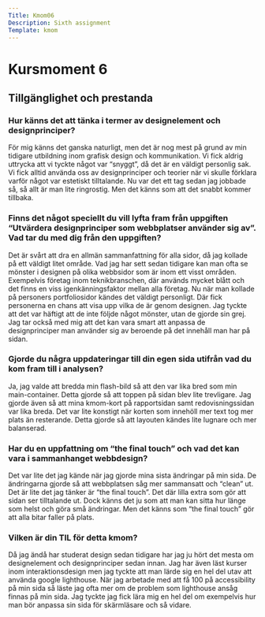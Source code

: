 ```yaml
---
Title: Kmom06
Description: Sixth assignment
Template: kmom
---
```


 Kursmoment 6
======

## Tillgänglighet och prestanda

### Hur känns det att tänka i termer av designelement och designprinciper?

För mig känns det ganska naturligt, men det är nog mest på grund av min tidigare utbildning inom grafisk design och kommunikation. Vi fick aldrig uttrycka att vi tyckte något var “snyggt”, då det är en väldigt personlig sak. Vi fick alltid använda oss av designprinciper och teorier när vi skulle förklara varför något var estetiskt tilltalande. Nu var det ett tag sedan jag jobbade så, så allt är man lite ringrostig. Men det känns som att det snabbt kommer tillbaka. 


### Finns det något speciellt du vill lyfta fram från uppgiften “Utvärdera designprinciper som webbplatser använder sig av”. Vad tar du med dig från den uppgiften?

Det är svårt att dra en allmän sammanfattning för alla sidor, då jag kollade på ett väldigt litet område. Vad jag har sett sedan tidigare kan man ofta se mönster i designen på olika webbsidor som är inom ett visst områden. Exempelvis företag inom teknikbranschen, där används mycket blått och det finns en viss igenkänningsfaktor mellan alla företag. Nu när man kollade på personers portfoliosidor kändes det väldigt personligt. Där fick personerna en chans att visa upp vilka de är genom designen. Jag tyckte att det var häftigt att de inte följde något mönster, utan de gjorde sin grej. Jag tar också med mig att det kan vara smart att anpassa de designprinciper man använder sig av beroende på det innehåll man har på sidan.  


### Gjorde du några uppdateringar till din egen sida utifrån vad du kom fram till i analysen?

Ja, jag valde att bredda min flash-bild så att den var lika bred som min main-container. Detta gjorde så att toppen på sidan blev lite trevligare. Jag gjorde även så att mina kmom-kort på rapportsidan samt redovisningssidan var lika breda. Det var lite konstigt när korten som innehöll mer text tog mer plats än resterande. Detta gjorde så att layouten kändes lite lugnare och mer balanserad. 


### Har du en uppfattning om “the final touch” och vad det kan vara i sammanhanget webbdesign?

Det var lite det jag kände när jag gjorde mina sista ändringar på min sida. De ändringarna gjorde så att webbplatsen såg mer sammansatt och “clean” ut. Det är lite det jag tänker är “the final touch”. Det där lilla extra som gör att sidan ser tilltalande ut. Dock känns det ju som att man kan sitta hur länge som helst och göra små ändringar. Men det känns som “the final touch” gör att alla bitar faller på plats.


### Vilken är din TIL för detta kmom?

Då jag ändå har studerat design sedan tidigare har jag ju hört det mesta om designelement och designprinciper sedan innan. Jag har även läst kurser inom interaktionsdesign men jag tyckte att man lärde sig en hel del utav att använda google lighthouse. När jag arbetade med att få 100 på accessibility på min sida så läste jag ofta mer om de problem som lighthouse ansåg finnas på min sida. Jag tyckte jag fick lära mig en hel del om exempelvis hur man bör anpassa sin sida för skärmläsare och så vidare. 


